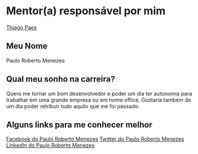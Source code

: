 # Mentor(a) responsável por mim

[Thiago Paes](/mentores/perfis/thiago_paes.md)

## Meu Nome

Paulo Roberto Menezes

## Qual meu sonho na carreira?

Quero me tornar um bom desenvolvedor e poder um dia ter autonomia para trabalhar
em uma grande empresa ou em home office. Gostaria também de um dia poder
retribuir tudo aquilo que me foi passado.

## Alguns links para me conhecer melhor

[Facebook do Paulo Roberto Menezes](https://www.facebook.com/pauloroberto.menezes.5)
[Twitter do Paulo Roberto Menezes](https://twitter.com/paulornmenezes)
[LinkedIn do Paulo Roberto Menezes](https://www.linkedin.com/in/paulo-roberto-nunes-de-menezes-04940538?trk=nav_responsive_tab_profile)
